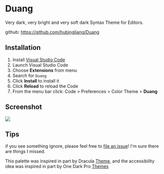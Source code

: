 # Duang

Very dark, very bright and very soft dark Syntax Theme for Editors.

github: https://github.com/hubingliang/Duang

## Installation

1.  Install [Visual Studio Code](https://code.visualstudio.com/)
2.  Launch Visual Studio Code
3.  Choose **Extensions** from menu
4.  Search for `Duang`
5.  Click **Install** to install it
6.  Click **Reload** to reload the Code
7.  From the menu bar click: Code > Preferences > Color Theme > **Duang**

## Screenshot

![](https://user-gold-cdn.xitu.io/2019/4/18/16a3062d5015d575?w=1920&h=1057&f=png&s=327708)

## Tips

if you see something ignore, please feel free to [file an issue](https://github.com/hubingliang/Duang/issues)! I'm sure there are things I missed.

This palette was inspired in part by Dracula [Theme](https://marketplace.visualstudio.com/items?itemName=dracula-theme.theme-dracula), and the accessibility idea was inspired in part by One Dark Pro [Themes](https://marketplace.visualstudio.com/items?itemName=zhuangtongfa.Material-theme)

